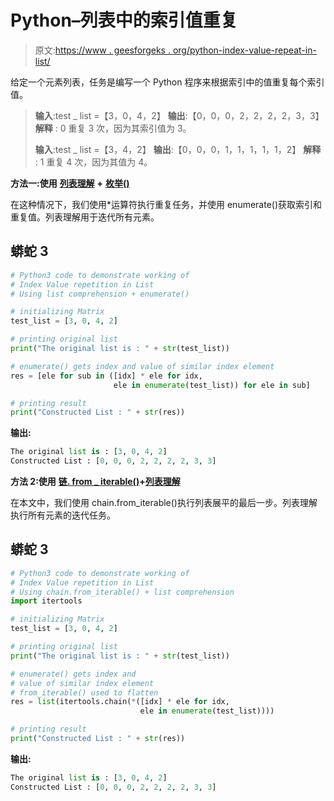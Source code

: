 # Python–列表中的索引值重复

> 原文:[https://www . geesforgeks . org/python-index-value-repeat-in-list/](https://www.geeksforgeeks.org/python-index-value-repetition-in-list/)

给定一个元素列表，任务是编写一个 Python 程序来根据索引中的值重复每个索引值。

> **输入**:test _ list =【3，0，4，2】
> **输出**:【0，0，0，2，2，2，2，3，3】
> **解释** : 0 重复 3 次，因为其索引值为 3。
> 
> **输入**:test _ list =【3，4，2】
> **输出**:【0，0，0，1，1，1，1，1，2】
> **解释** : 1 重复 4 次，因为其值为 4。

**方法一:使用** [**列表理解**](https://www.geeksforgeeks.org/python-list-comprehension/) **+** [**枚举()**](https://www.geeksforgeeks.org/enumerate-in-python/)

在这种情况下，我们使用*运算符执行重复任务，并使用 enumerate()获取索引和重复值。列表理解用于迭代所有元素。

## 蟒蛇 3

```py
# Python3 code to demonstrate working of
# Index Value repetition in List
# Using list comprehension + enumerate()

# initializing Matrix
test_list = [3, 0, 4, 2]

# printing original list
print("The original list is : " + str(test_list))

# enumerate() gets index and value of similar index element
res = [ele for sub in ([idx] * ele for idx, 
                       ele in enumerate(test_list)) for ele in sub]

# printing result
print("Constructed List : " + str(res))
```

**输出:**

```py
The original list is : [3, 0, 4, 2]
Constructed List : [0, 0, 0, 2, 2, 2, 2, 3, 3]
```

**方法 2:使用** [**链. from _ iterable()**](https://www.geeksforgeeks.org/python-itertools-chain-from_iterable/)**+**[**列表理解**](https://www.geeksforgeeks.org/python-list-comprehension/)

在本文中，我们使用 chain.from_iterable()执行列表展平的最后一步。列表理解执行所有元素的迭代任务。

## 蟒蛇 3

```py
# Python3 code to demonstrate working of
# Index Value repetition in List
# Using chain.from_iterable() + list comprehension
import itertools

# initializing Matrix
test_list = [3, 0, 4, 2]

# printing original list
print("The original list is : " + str(test_list))

# enumerate() gets index and
# value of similar index element
# from_iterable() used to flatten
res = list(itertools.chain(*([idx] * ele for idx, 
                             ele in enumerate(test_list))))

# printing result
print("Constructed List : " + str(res))
```

**输出:**

```py
The original list is : [3, 0, 4, 2]
Constructed List : [0, 0, 0, 2, 2, 2, 2, 3, 3]
```